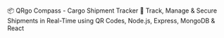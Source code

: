 📦 QRgo Compass - Cargo Shipment Tracker
🚢 Track, Manage & Secure Shipments in Real-Time using QR Codes, Node.js, Express, MongoDB & React
